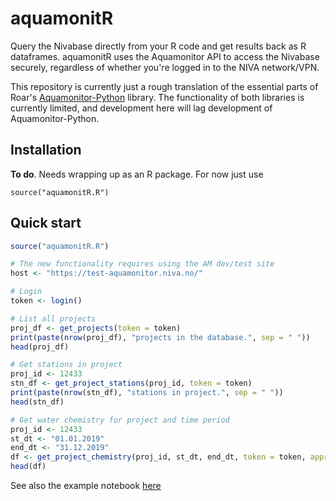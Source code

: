 # aquamonitR

Query the Nivabase directly from your R code and get results back as R dataframes. aquamonitR uses the Aquamonitor API to access the Nivabase securely, regardless of whether you're logged in to the NIVA network/VPN. 

This repository is currently just a rough translation of the essential parts of Roar's [Aquamonitor-Python](https://github.com/NIVANorge/Aquamonitor-Python) library. The functionality of both libraries is currently limited, and development here will lag development of Aquamonitor-Python.

## Installation

**To do**. Needs wrapping up as an R package. For now just use 

    source("aquamonitR.R")

## Quick start

``` r
source("aquamonitR.R")

# The new functionality requires using the AM dev/test site
host <- "https://test-aquamonitor.niva.no/"

# Login
token <- login()

# List all projects
proj_df <- get_projects(token = token)
print(paste(nrow(proj_df), "projects in the database.", sep = " "))
head(proj_df)

# Get stations in project
proj_id <- 12433
stn_df <- get_project_stations(proj_id, token = token)
print(paste(nrow(stn_df), "stations in project.", sep = " "))
head(stn_df)

# Get water chemistry for project and time period
proj_id <- 12433
st_dt <- "01.01.2019"
end_dt <- "31.12.2019"
df <- get_project_chemistry(proj_id, st_dt, end_dt, token = token, approved = TRUE)
head(df)
```

See also the example notebook [here](https://nbviewer.jupyter.org/github/NIVANorge/aquamonitR/blob/main/examples/query_chem.ipynb)
